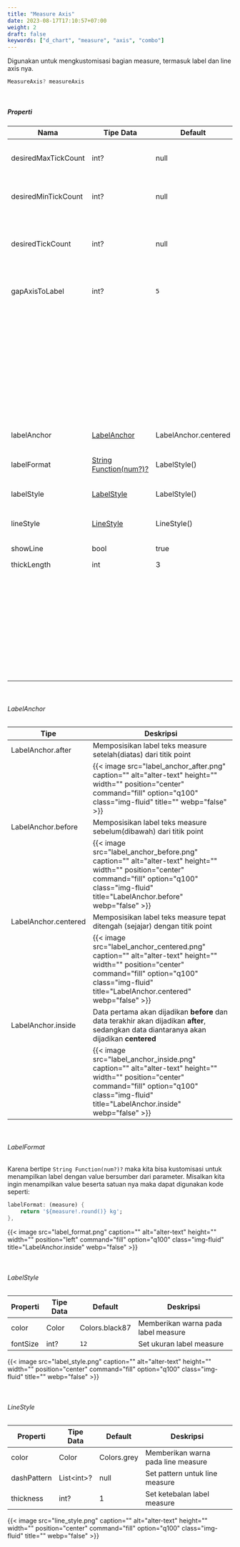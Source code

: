 ```yaml
---
title: "Measure Axis"
date: 2023-08-17T17:10:57+07:00
weight: 2
draft: false
keywords: ["d_chart", "measure", "axis", "combo"]
---
```


Digunakan untuk mengkustomisasi bagian measure, termasuk label dan line axis nya.

```dart
MeasureAxis? measureAxis
```

<br>

##### Properti

| Nama                | Tipe Data                              | Default              | Deskripsi                                                                                                                                                           |
| ------------------- | -------------------------------------- | -------------------- | ------------------------------------------------------------------------------------------------------------------------------------------------------------------- |
| desiredMaxTickCount | int?                                   | null                 | Menentukan jumlah maksimum tick yang diinginkan                                                                                                                     |
| desiredMinTickCount | int?                                   | null                 | Menentukan jumlah minimum tick yang diinginkan                                                                                                                      |
| desiredTickCount    | int?                                   | null                 | Menentukan jumlah pasti tick yang diinginkan, minimal 2 sebagai posisi min & max                                                                                    |
| gapAxisToLabel      | int?                                   | `5`                  | Memberikan jarak antara label measure dengan line measure                                                                                                           |
|                     |                                        |                      | {{< image src="gap.png" caption="" alt="alter-text" height="" width="" position="center" command="fill" option="q100" class="img-fluid" title=""  webp="false" >}}  |
| labelAnchor         | [LabelAnchor](#labelanchor)            | LabelAnchor.centered | Posisi label berdasarkan garis/titik point                                                                                                                          |
| labelFormat         | [String Function(num?)?](#labelformat) | LabelStyle()         | Memberikan style pada label teks measure                                                                                                                            |
| labelStyle          | [LabelStyle](#labelstyle)              | LabelStyle()         | Memberikan style pada label teks measure                                                                                                                            |
| lineStyle           | [LineStyle](#linestyle)                | LineStyle()          | Memberikan style pada line measure                                                                                                                                  |
| showLine            | bool                                   | true                 | Menampilkan line measure                                                                                                                                            |
| thickLength         | int                                    | 3                    | Garis/titik point                                                                                                                                                   |
|                     |                                        |                      | {{< image src="tick.png" caption="" alt="alter-text" height="" width="" position="center" command="fill" option="q100" class="img-fluid" title=""  webp="false" >}} |

<br>

###### LabelAnchor

| Tipe                 | Deskripsi                                                                                                                                                                                                |
| -------------------- | -------------------------------------------------------------------------------------------------------------------------------------------------------------------------------------------------------- |
| LabelAnchor.after    | Memposisikan label teks measure setelah(diatas) dari titik point                                                                                                                                         |
|                      | {{< image src="label_anchor_after.png" caption="" alt="alter-text" height="" width="" position="center" command="fill" option="q100" class="img-fluid" title=""  webp="false" >}}                        |
| LabelAnchor.before   | Memposisikan label teks measure sebelum(dibawah) dari titik point                                                                                                                                        |
|                      | {{< image src="label_anchor_before.png" caption="" alt="alter-text" height="" width="" position="center" command="fill" option="q100" class="img-fluid" title="LabelAnchor.before"  webp="false" >}}     |
| LabelAnchor.centered | Memposisikan label teks measure tepat ditengah (sejajar) dengan titik point                                                                                                                              |
|                      | {{< image src="label_anchor_centered.png" caption="" alt="alter-text" height="" width="" position="center" command="fill" option="q100" class="img-fluid" title="LabelAnchor.centered"  webp="false" >}} |
| LabelAnchor.inside   | Data pertama akan dijadikan **before** dan data terakhir akan dijadikan **after**, sedangkan data diantaranya akan dijadikan **centered**                                                                |
|                      | {{< image src="label_anchor_inside.png" caption="" alt="alter-text" height="" width="" position="center" command="fill" option="q100" class="img-fluid" title="LabelAnchor.inside"  webp="false" >}}     |

<br>

###### LabelFormat

Karena bertipe `String Function(num?)?` maka kita bisa kustomisasi untuk menampilkan label dengan value bersumber dari parameter.
Misalkan kita ingin menampilkan value beserta satuan nya maka dapat digunakan kode seperti:

```dart
labelFormat: (measure) {
    return '${measure!.round()} kg';
},
```

{{< image src="label_format.png" caption="" alt="alter-text" height="" width="" position="left" command="fill" option="q100" class="img-fluid" title="LabelAnchor.inside"  webp="false" >}}

<br>

###### LabelStyle

| Properti | Tipe Data | Default        | Deskripsi                           |
| -------- | --------- | -------------- | ----------------------------------- |
| color    | Color     | Colors.black87 | Memberikan warna pada label measure |
| fontSize | int?      | `12`           | Set ukuran label measure            |

{{< image src="label_style.png" caption="" alt="alter-text" height="" width="" position="center" command="fill" option="q100" class="img-fluid" title=""  webp="false" >}}

<br>

###### LineStyle

| Properti    | Tipe Data   | Default     | Deskripsi                          |
| ----------- | ----------- | ----------- | ---------------------------------- |
| color       | Color       | Colors.grey | Memberikan warna pada line measure |
| dashPattern | List\<int>? | null        | Set pattern untuk line measure     |
| thickness   | int?        | 1           | Set ketebalan label measure        |

{{< image src="line_style.png" caption="" alt="alter-text" height="" width="" position="center" command="fill" option="q100" class="img-fluid" title=""  webp="false" >}}

<br>

